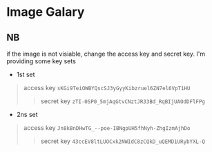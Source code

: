 # Image Galary
## NB
if the image is not visiable, change the access key and secret key.
I'm providing some key sets

- 1st set 
 > access key `sKGi9TeiOWBYQscSJ3yGyyKibzruel6ZN7el6VpT1HU`
 >> secret key `zTI-0SP0_5mjAqGtvCNztJR33Bd_RqBIjUAOdDFlFPg`
- 2ns set
> access key `Jn8kBnDHwTG_--poe-IBNgpUH5fhNyh-ZhgIzmAjhDo`
>> secret key `43ccEV8ltLUOCxk2NWIdC8zCQkD_uQEMD1URybYXL-Q`
